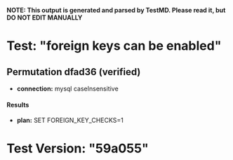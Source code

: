 **NOTE: This output is generated and parsed by TestMD. Please read it, but DO NOT EDIT MANUALLY**

# Test: "foreign keys can be enabled" #

## Permutation dfad36 (verified) ##

- **connection:** mysql caseInsensitive

#### Results ####

- **plan:** SET FOREIGN_KEY_CHECKS=1

# Test Version: "59a055" #